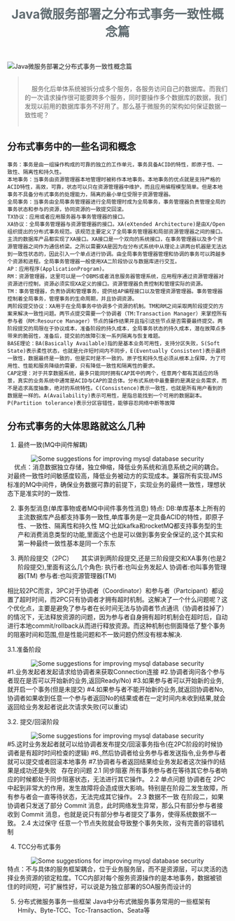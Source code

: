<script>
var pageHeader=document.getElementsByClassName("page-header")[0].innerHTML;
 pageHeader="<center><img style='border-radius: 50% !important;' src='https://avatars.githubusercontent.com/u/88264073?s=400&amp;u=63e618520a5b6aa87636714e69f8228374c4e9b1&amp;v=4' width='200' height='200' alt='@anigkus' title='Github of Anigkus' ></center>"+pageHeader;
document.getElementsByClassName("page-header")[0].innerHTML=pageHeader;
</script>
<h1 style="color:#606c71;text-align:center;" >Java微服务部署之分布式事务一致性概念篇</h1><br/>

![Java微服务部署之分布式事务一致性概念篇](../assets/zh-cn/images/the-concept-of-distributed-transaction-consistency-for-java-microservice-deployment/figure-1.jpg "Github of Anigkus")

> <br/>
> &nbsp;&nbsp;&nbsp;&nbsp;服务化后单体系统被拆分成多个服务，各服务访问自己的数据库。而我们的一次请求操作很可能要跨多个服务，同时要操作多个数据库的数据，我们发现以前用的数据库事务不好用了。那么基于微服务的架构如何保证数据一致性呢？<br/>
> <br/>

## 分布式事务中的一些名词和概念
    事务：事务是由一组操作构成的可靠的独立的工作单元，事务具备ACID的特性，即原子性、一致性、隔离性和持久性。
    本地事务：当事务由资源管理器本地管理时被称作本地事务。本地事务的优点就是支持严格的ACID特性，高效，可靠，状态可以只在资源管理器中维护，而且应用编程模型简单。但是本地事务不具备分布式事务的处理能力，隔离的最小单位受限于资源管理器。
    全局事务：当事务由全局事务管理器进行全局管理时成为全局事务，事务管理器负责管理全局的事务状态和参与的资源，协同资源的一致提交回滚。
    TX协议：应用或者应用服务器与事务管理器的接口。
    XA协议：全局事务管理器与资源管理器的接口。XA(eXtended Architecture)是由X/Open组织提出的分布式事务规范。该规范主要定义了全局事务管理器和局部资源管理器之间的接口。主流的数据库产品都实现了XA接口。XA接口是一个双向的系统接口，在事务管理器以及多个资源管理器之间作为通信桥梁。之所以需要XA是因为在分布式系统中从理论上讲两台机器是无法达到一致性状态的，因此引入一个单点进行协调。由全局事务管理器管理和协调的事务可以跨越多个资源和进程。全局事务管理器一般使用XA二阶段协议与数据库进行交互。
    AP：应用程序(ApplicationProgram)。
    RM：资源管理器，这里可以是一个DBMS或者消息服务器管理系统，应用程序通过资源管理器对资源进行控制，资源必须实现XA定义的接口。资源管理器负责控制和管理实际的资源。
    TM：事务管理器，负责协调和管理事务，提供给AP编程接口以及管理资源管理器。事务管理器控制着全局事务，管理事务的生命周期，并且协调资源。
    两阶段提交协议：XA用于在全局事务中协调多个资源的机制。TM和RM之间采取两阶段提交的方案来解决一致性问题。两节点提交需要一个协调者（TM:Transaction Manager）来掌控所有参与者（RM:Resource Manager）节点的操作结果并且指引这些节点是否需要最终提交。两阶段提交的局限在于协议成本，准备阶段的持久成本，全局事务状态的持久成本，潜在故障点多带来的脆弱性，准备后，提交前的故障引发一系列隔离与恢复难题。
    BASE理论：BA(Basically Available)指的是基本业务可用性，支持分区失败，S(Soft State)表示柔性状态，也就是允许短时间内不同步，E(Eventually Consistent)表示最终一致性，数据最终是一致的，但是实时是不一致的。原子性和持久性必须从根本上保障，为了可用性、性能和服务降级的需要，只有降低一致性和隔离性的要求。
    CAP定理：对于共享数据系统，最多只能同时拥有CAP其中的两个，任意两个都有其适应的场景，真实的业务系统中通常是ACID与CAP的混合体。分布式系统中最重要的是满足业务需求，而不是追求高度抽象，绝对的系统特性。C(Consistence)表示一致性，也就是所有用户看到的数据是一样的。A(Availability)表示可用性，是指总能找到一个可用的数据副本。P(Partition tolerance)表示分区容错性，能够容忍网络中断等故障
## 分布式事务的大体思路就这么几种
1. 最终一致(MQ中间件解耦) 
<center>
<img src="../assets/zh-cn/images/the-concept-of-distributed-transaction-consistency-for-java-microservice-deployment/figure-2.png" alt="Some suggestions for improving mysql database security" title="Github of Anigkus">
</center>
&nbsp;&nbsp;&nbsp;&nbsp;优点：消息数据独立存储，独立伸缩，降低业务系统和消息系统之间的耦合。对最终一致性时间敏感度较高，降低业务被动方的实现成本。兼容所有实现JMS标准的MQ中间件，确保业务数据可靠的前提下，实现业务的最终一致性，理想状态下是准实时的一致性.

2. 事务型消息(单库事物或者MQ中间件事务性消息)
特点:
DB:单库基本上所有的主流数据库产品都支持事务一致性,单库事务是一定具备ACID的特性，即原子性、一致性、隔离性和持久性
MQ:比如kafka和rocketMQ都支持事务型的生产和消费消息类型的功能,里面这个也是可以做到事务安全保证的,这个其实和第一种最终一致性基本是同一个东东

3. 两阶段提交（2PC）
&nbsp;&nbsp;&nbsp;&nbsp;其实讲到两阶段提交,还是三阶段提交和XA事务(也是2阶段提交),里面有这么几个角色:
执行者:也叫业务发起人
协调者:也叫事务管理器(TM)
参与者:也叫资源管理器(TM)

相比较2PC而言，3PC对于协调者（Coordinator）和参与者（Partcipant）都设置了超时时间，而2PC只有协调者才拥有超时机制。这解决了一个什么问题呢？这个优化点，主要是避免了参与者在长时间无法与协调者节点通讯（协调者挂掉了）的情况下，无法释放资源的问题，因为参与者自身拥有超时机制会在超时后，自动进行本地commit/rollback从而进行释放资源。而这种机制也侧面降低了整个事务的阻塞时间和范围,但是性能问题和不一致问题仍然没有根本解决.
  
3.1.准备阶段
<center>
<img src="../assets/zh-cn/images/the-concept-of-distributed-transaction-consistency-for-java-microservice-deployment/figure-3.png" alt="Some suggestions for improving mysql database security" title="Github of Anigkus">
</center>
#1.业务发起者发起请求给协调者来获取Connection连接
#2.协调者询问各个参与者现在是否可以开始新的业务,返回Ready/No)
#3.如果参与者可以开始新的业务,就开启一个事务(但是未提交)
#4.如果参与者不能开始新的业务,就返回协调者No,协调者如果收到任意一个参与者返回No的结果或者在一定时间内未收到结果,就会返回给业务发起者说此次请求失败(可以重试)

3.2. 提交/回滚阶段
<center>
<img src="../assets/zh-cn/images/the-concept-of-distributed-transaction-consistency-for-java-microservice-deployment/figure-4.png" alt="Some suggestions for improving mysql database security" title="Github of Anigkus" >
</center>
#5.这时业务发起者就可以给协调者发布提交/回滚事务指令(在2PC阶段的时候协调者是有超时时间检查的逻辑)
#6.,然后协调者给业务参与者发送指令,业务参与者就可以提交或者回滚本地事务
#7.协调者与者返回结果给业务发起者这次操作的结果是成功还是失败
 
存在的问题
2.1 同步阻塞 所有事务参与者在等待其它参与者响应的时候都处于同步阻塞状态，无法进行其它操作。
2.2 单点问题 协调者在 2PC 中起到非常大的作用，发生故障将会造成很大影响。特别是在阶段二发生故障，所有参与者会一直等待状态，无法完成其它操作。
2.3 数据不一致 在阶段二，如果协调者只发送了部分 Commit 消息，此时网络发生异常，那么只有部分参与者接收到 Commit 消息，也就是说只有部分参与者提交了事务，使得系统数据不一致。
2.4 太过保守 任意一个节点失败就会导致整个事务失败，没有完善的容错机制

4. TCC分布式事务
<center>
<img src="../assets/zh-cn/images/the-concept-of-distributed-transaction-consistency-for-java-microservice-deployment/figure-5.png" alt="Some suggestions for improving mysql database security" title="Github of Anigkus" >
</center> 
特点：不与具体的服务框架耦合，位于业务服务层，而不是资源层，可以灵活的选择业务资源的锁定粒度。TCC内部对每个服务资源操作的是本地事务，数据被锁住的时间短，可扩展性好，可以说是为独立部署的SOA服务而设计的

5. 分布式微服务事务一些框架
   Java中分布式微服务事务常用的一些框架有Hmily、Byte-TCC、Tcc-Transaction、Seata等